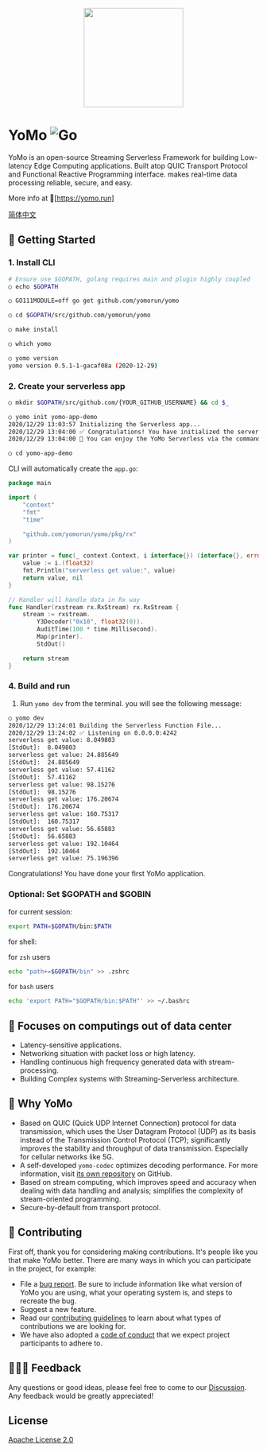 <p align="center">
  <img width="200px" height="200px" src="https://docs.yomo.run/favicon.ico" />
</p>

# YoMo ![Go](https://github.com/yomorun/yomo/workflows/Go/badge.svg)

YoMo is an open-source Streaming Serverless Framework for building Low-latency Edge Computing applications. Built atop QUIC Transport Protocol and Functional Reactive Programming interface. makes real-time data processing reliable, secure, and easy.

More info at 🦖[https://yomo.run]

[简体中文](https://gitee.com/yomorun/yomo)

## 🚀 Getting Started

### 1. Install CLI

```bash
# Ensure use $GOPATH, golang requires main and plugin highly coupled
○ echo $GOPATH

○ GO111MODULE=off go get github.com/yomorun/yomo

○ cd $GOPATH/src/github.com/yomorun/yomo

○ make install

○ which yomo

○ yomo version
yomo version 0.5.1-1-gacaf08a (2020-12-29)
```

### 2. Create your serverless app

```bash
○ mkdir $GOPATH/src/github.com/{YOUR_GITHUB_USERNAME} && cd $_

○ yomo init yomo-app-demo
2020/12/29 13:03:57 Initializing the Serverless app...
2020/12/29 13:04:00 ✅ Congratulations! You have initialized the serverless app successfully.
2020/12/29 13:04:00 🎉 You can enjoy the YoMo Serverless via the command: yomo dev

○ cd yomo-app-demo

```

CLI will automatically create the `app.go`:

```go
package main

import (
	"context"
	"fmt"
	"time"

	"github.com/yomorun/yomo/pkg/rx"
)

var printer = func(_ context.Context, i interface{}) (interface{}, error) {
	value := i.(float32)
	fmt.Println("serverless get value:", value)
	return value, nil
}

// Handler will handle data in Rx way
func Handler(rxstream rx.RxStream) rx.RxStream {
	stream := rxstream.
		Y3Decoder("0x10", float32(0)).
		AuditTime(100 * time.Millisecond).
		Map(printer).
		StdOut()

	return stream
}
```

### 4. Build and run

1. Run `yomo dev` from the terminal. you will see the following message:

```bash
○ yomo dev
2020/12/29 13:24:01 Building the Serverless Function File...
2020/12/29 13:24:02 ✅ Listening on 0.0.0.0:4242
serverless get value: 8.049803
[StdOut]:  8.049803
serverless get value: 24.885649
[StdOut]:  24.885649
serverless get value: 57.41162
[StdOut]:  57.41162
serverless get value: 98.15276
[StdOut]:  98.15276
serverless get value: 176.20674
[StdOut]:  176.20674
serverless get value: 160.75317
[StdOut]:  160.75317
serverless get value: 56.65883
[StdOut]:  56.65883
serverless get value: 192.10464
[StdOut]:  192.10464
serverless get value: 75.196396
```

Congratulations! You have done your first YoMo application.

### Optional: Set $GOPATH and $GOBIN

for current session:

```bash
export PATH=$GOPATH/bin:$PATH
```

for shell: 

for `zsh` users

```bash
echo "path+=$GOPATH/bin" >> .zshrc
```

for `bash` users

```bash
echo 'export PATH="$GOPATH/bin:$PATH"' >> ~/.bashrc
```

## 🎯 Focuses on computings out of data center

- Latency-sensitive applications.
- Networking situation with packet loss or high latency.
- Handling continuous high frequency generated data with stream-processing.
- Building Complex systems with Streaming-Serverless architecture.

## 🌟 Why YoMo

- Based on QUIC (Quick UDP Internet Connection) protocol for data transmission, which uses the User Datagram Protocol (UDP) as its basis instead of the Transmission Control Protocol (TCP); significantly improves the stability and throughput of data transmission. Especially for cellular networks like 5G.
- A self-developed `yomo-codec` optimizes decoding performance. For more information, visit [its own repository](https://github.com/yomorun/yomo-codec) on GitHub.
- Based on stream computing, which improves speed and accuracy when dealing with data handling and analysis; simplifies the complexity of stream-oriented programming.
- Secure-by-default from transport protocol.

## 🦸 Contributing

First off, thank you for considering making contributions. It's people like you that make YoMo better. There are many ways in which you can participate in the project, for example:

- File a [bug report](https://github.com/yomorun/yomo/issues/new?assignees=&labels=bug&template=bug_report.md&title=%5BBUG%5D). Be sure to include information like what version of YoMo you are using, what your operating system is, and steps to recreate the bug.
- Suggest a new feature.
- Read our [contributing guidelines](https://github.com/yomorun/yomo/blob/master/CONTRIBUTING.md) to learn about what types of contributions we are looking for.
- We have also adopted a [code of conduct](https://github.com/yomorun/yomo/blob/master/CODE_OF_CONDUCT.md) that we expect project participants to adhere to.

## 🤹🏻‍♀️ Feedback

Any questions or good ideas, please feel free to come to our [Discussion](https://github.com/yomorun/yomo/discussions). Any feedback would be greatly appreciated!

## License

[Apache License 2.0](http://www.apache.org/licenses/LICENSE-2.0.html)
